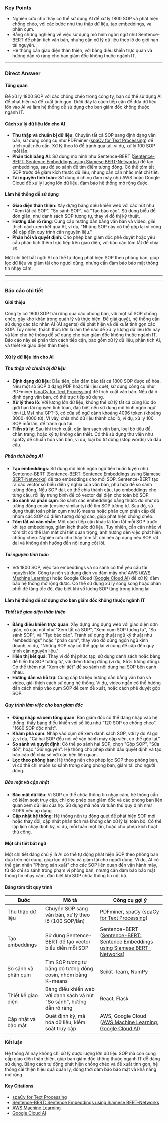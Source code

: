### Key Points

- Nghiên cứu cho thấy có thể sử dụng AI để xử lý 1800 SOP và phát hiện chồng chéo, với các bước như thu thập dữ liệu, tạo embeddings, và phân cụm.
- Bằng chứng nghiêng về việc sử dụng mô hình ngôn ngữ như Sentence-BERT để phân tích văn bản, nhưng cần xử lý dữ liệu theo lô do giới hạn tài nguyên.
- Hệ thống cần giao diện thân thiện, với bảng điều khiển trực quan và hướng dẫn rõ ràng cho ban giám đốc không thuộc ngành IT.

---

### Direct Answer

#### Tổng quan

Để xử lý 1800 SOP với các chồng chéo trong công ty, bạn có thể sử dụng AI để phát hiện và đề xuất tinh gọn. Dưới đây là cách tiếp cận để đưa dữ liệu lớn vào AI và làm hệ thống dễ sử dụng cho ban giám đốc không thuộc ngành IT.

#### Cách xử lý dữ liệu lớn cho AI

- **Thu thập và chuẩn bị dữ liệu**: Chuyển tất cả SOP sang định dạng văn bản, sử dụng công cụ như PDFminer ([spaCy for Text Processing](https://spacy.io/)) để trích xuất nếu cần. Xử lý theo lô để tránh quá tải, ví dụ, xử lý 100 SOP mỗi lần.
- **Phân tích bằng AI**: Sử dụng mô hình như Sentence-BERT ([Sentence-BERT: Sentence Embeddings using Siamese BERT-Networks](https://www.sbert.net/)) để tạo embeddings, sau đó so sánh để tìm điểm tương đồng. Có thể tóm tắt SOP trước để giảm kích thước dữ liệu, nhưng cần cân nhắc mất chi tiết.
- **Tài nguyên tính toán**: Sử dụng dịch vụ đám mây như AWS hoặc Google Cloud để xử lý lượng lớn dữ liệu, đảm bảo hệ thống mở rộng được.

#### Làm hệ thống dễ sử dụng

- **Giao diện thân thiện**: Xây dựng bảng điều khiển web với các nút như "Xem tất cả SOP", "So sánh SOP", và "Tạo báo cáo". Sử dụng biểu đồ đơn giản, như danh sách SOP tương tự, thay vì đồ thị kỹ thuật.
- **Hướng dẫn rõ ràng**: Cung cấp hướng dẫn bằng văn bản và video, giải thích cách xem kết quả AI, ví dụ, "Những SOP này có thể gộp lại vì cùng đề cập đến quy trình cân nguyên liệu."
- **Phản hồi và quyết định**: Cho phép ban giám đốc phê duyệt hoặc yêu cầu phân tích thêm trực tiếp trên giao diện, với báo cáo tóm tắt để chia sẻ.

Một chi tiết bất ngờ: AI có thể tự động phát hiện SOP theo phòng ban, giúp lọc dữ liệu và giảm tải cho người dùng, nhưng cần đảm bảo bảo mật thông tin nhạy cảm.

---

---

### Báo cáo chi tiết

#### Giới thiệu

Công ty có 1800 SOP trải rộng qua các phòng ban, với một số SOP chồng chéo, gây khó khăn trong quản lý và thực hiện. Để giải quyết, hệ thống cần sử dụng các tác nhân AI (AI agents) để phát hiện và đề xuất tinh gọn các SOP. Tuy nhiên, thách thức lớn là làm thế nào để xử lý lượng dữ liệu lớn này và làm cho hệ thống dễ sử dụng cho ban giám đốc không thuộc ngành IT. Báo cáo này sẽ phân tích cách tiếp cận, bao gồm xử lý dữ liệu, phân tích AI, và thiết kế giao diện thân thiện.

#### Xử lý dữ liệu lớn cho AI

##### Thu thập và chuẩn bị dữ liệu

- **Định dạng dữ liệu**: Đầu tiên, cần đảm bảo tất cả 1800 SOP được số hóa. Nếu một số SOP ở dạng PDF hoặc tài liệu quét, sử dụng công cụ như PDFminer ([spaCy for Text Processing](https://spacy.io/)) để trích xuất văn bản. Nếu đã ở định dạng văn bản, có thể trực tiếp sử dụng.
- **Xử lý theo lô**: Với lượng lớn dữ liệu, không thể xử lý tất cả cùng lúc do giới hạn tài nguyên tính toán, đặc biệt nếu sử dụng mô hình ngôn ngữ lớn (LLMs) như GPT-3, có cửa sổ ngữ cảnh khoảng 4096 token (khoảng 3000-4000 từ). Vì vậy, chia nhỏ dữ liệu thành các lô, ví dụ, xử lý 100 SOP mỗi lần, để tránh quá tải.
- **Tiền xử lý**: Sau khi trích xuất, cần làm sạch văn bản, loại bỏ tiêu đề, chân trang, hoặc ký tự không cần thiết. Có thể sử dụng thư viện như spaCy để chuẩn hóa văn bản, ví dụ, loại bỏ từ dừng (stop words) và dấu câu.

##### Phân tích bằng AI

- **Tạo embeddings**: Sử dụng mô hình ngôn ngữ tiền huấn luyện như Sentence-BERT ([Sentence-BERT: Sentence Embeddings using Siamese BERT-Networks](https://www.sbert.net/)) để tạo embeddings cho mỗi SOP. Sentence-BERT tạo ra các vector số biểu diễn ý nghĩa của văn bản, phù hợp để so sánh tương đồng. Nếu SOP dài, có thể chia thành câu, tạo embeddings cho từng câu, rồi lấy trung bình để có vector đại diện cho toàn bộ SOP.
- **So sánh và phân cụm**: So sánh các embeddings bằng thước đo như độ tương đồng cosin (cosine similarity) để tìm SOP tương tự. Sau đó, sử dụng thuật toán phân cụm như K-means hoặc phân cụm phân cấp để nhóm các SOP có điểm tương đồng cao, giúp phát hiện chồng chéo.
- **Tóm tắt và cân nhắc**: Một cách tiếp cận khác là tóm tắt mỗi SOP trước khi tạo embeddings, giảm kích thước dữ liệu. Tuy nhiên, cần cân nhắc vì tóm tắt có thể làm mất chi tiết quan trọng, ảnh hưởng đến việc phát hiện chồng chéo. Nghiên cứu cho thấy tóm tắt chỉ nên áp dụng nếu SOP rất dài và không ảnh hưởng đến nội dung cốt lõi.

##### Tài nguyên tính toán

- Với 1800 SOP, việc tạo embeddings và so sánh có thể yêu cầu tài nguyên lớn. Công ty nên sử dụng dịch vụ đám mây như AWS ([AWS Machine Learning](https://aws.amazon.com/machine-learning/)) hoặc Google Cloud ([Google Cloud AI](https://cloud.google.com/ai)) để xử lý, đảm bảo hệ thống mở rộng được. Có thể sử dụng xử lý song song hoặc phân phối để tăng tốc độ, đặc biệt khi số lượng SOP tăng trong tương lai.

#### Làm hệ thống dễ sử dụng cho ban giám đốc không thuộc ngành IT

##### Thiết kế giao diện thân thiện

- **Bảng điều khiển trực quan**: Xây dựng ứng dụng web với giao diện đơn giản, có các nút như "Xem tất cả SOP", "Xem cụm SOP tương tự", "So sánh SOP", và "Tạo báo cáo". Tránh sử dụng thuật ngữ kỹ thuật như "embeddings" hoặc "phân cụm", thay vào đó dùng ngôn ngữ kinh doanh, ví dụ, "Những SOP này có thể gộp lại vì cùng đề cập đến quy trình cân nguyên liệu."
- **Hiển thị kết quả**: Thay vì đồ thị phức tạp, sử dụng danh sách hoặc bảng để hiển thị SOP tương tự, với điểm tương đồng (ví dụ, 85% tương đồng). Có thể thêm nút "Xem chi tiết" để so sánh nội dung hai SOP bên cạnh nhau.
- **Hướng dẫn và hỗ trợ**: Cung cấp tài liệu hướng dẫn bằng văn bản và video, giải thích cách sử dụng hệ thống. Ví dụ, video ngắn có thể hướng dẫn cách nhấp vào cụm SOP để xem đề xuất, hoặc cách phê duyệt gộp SOP.

##### Quy trình làm việc cho ban giám đốc

- **Đăng nhập và xem tổng quan**: Ban giám đốc có thể đăng nhập vào hệ thống, thấy bảng điều khiển với số liệu như "120 SOP có chồng chéo", "1680 SOP độc nhất".
- **Khám phá cụm**: Nhấp vào cụm để xem danh sách SOP, với lý do AI gợi ý, ví dụ, "Cả hai SOP đều nói về vận hành máy dập viên, có thể gộp lại."
- **So sánh và quyết định**: Có thể so sánh hai SOP, chọn "Gộp SOP", "Sửa đổi", hoặc "Giữ nguyên". Hệ thống cho phép đánh dấu quyết định và tạo báo cáo để chia sẻ với các bên liên quan.
- **Lọc theo phòng ban**: Hệ thống nên cho phép lọc SOP theo phòng ban, vì có thể chỉ muốn so sánh trong cùng phòng ban, giảm tải cho người dùng.

##### Bảo mật và cập nhật

- **Bảo mật dữ liệu**: Vì SOP có thể chứa thông tin nhạy cảm, hệ thống cần có kiểm soát truy cập, chỉ cho phép ban giám đốc và các phòng ban liên quan xem dữ liệu của họ. Sử dụng mã hóa và tuân thủ quy định như GDPR nếu áp dụng.
- **Cập nhật hệ thống**: Hệ thống nên tự động quét để phát hiện SOP mới hoặc thay đổi, cập nhật phân tích mà không cần xử lý lại toàn bộ. Có thể lập lịch chạy định kỳ, ví dụ, mỗi tuần một lần, hoặc cho phép kích hoạt thủ công.

#### Một chi tiết bất ngờ

Một chi tiết đáng chú ý là AI có thể tự động phát hiện SOP theo phòng ban dựa trên nội dung, giúp lọc dữ liệu và giảm tải cho người dùng. Ví dụ, AI có thể gán nhãn "Phòng sản xuất" cho các SOP liên quan đến vận hành máy, từ đó chỉ so sánh trong phạm vi phòng ban, nhưng cần đảm bảo bảo mật thông tin nhạy cảm, đặc biệt khi SOP chứa thông tin nội bộ.

#### Bảng tóm tắt quy trình

| **Bước**            | **Mô tả**                                                             | **Công cụ gợi ý**                                                                                                                    |
| ------------------- | --------------------------------------------------------------------- | ------------------------------------------------------------------------------------------------------------------------------------ |
| Thu thập dữ liệu    | Chuyển SOP sang văn bản, xử lý theo lô (100 SOP/lần)                  | PDFminer, spaCy ([spaCy for Text Processing](https://spacy.io/))                                                                     |
| Tạo embeddings      | Sử dụng Sentence-BERT để tạo vector biểu diễn mỗi SOP                 | Sentence-BERT ([Sentence-BERT: Sentence Embeddings using Siamese BERT-Networks](https://www.sbert.net/))                             |
| So sánh và phân cụm | Tìm SOP tương tự bằng độ tương đồng cosin, nhóm bằng K-means          | Scikit-learn, NumPy                                                                                                                  |
| Thiết kế giao diện  | Bảng điều khiển web với danh sách và nút "So sánh", hướng dẫn rõ ràng | React, Flask                                                                                                                         |
| Cập nhật và bảo mật | Quét định kỳ, mã hóa dữ liệu, kiểm soát truy cập                      | AWS, Google Cloud ([AWS Machine Learning](https://aws.amazon.com/machine-learning/), [Google Cloud AI](https://cloud.google.com/ai)) |

#### Kết luận

Hệ thống AI này không chỉ xử lý được lượng lớn dữ liệu SOP mà còn cung cấp giao diện thân thiện, giúp ban giám đốc không thuộc ngành IT dễ dàng sử dụng. Bằng cách tự động phát hiện chồng chéo và đề xuất tinh gọn, hệ thống cải thiện hiệu quả quản lý, đồng thời đảm bảo bảo mật và khả năng mở rộng.

#### Key Citations

- [spaCy for Text Processing](https://spacy.io/)
- [Sentence-BERT: Sentence Embeddings using Siamese BERT-Networks](https://www.sbert.net/)
- [AWS Machine Learning](https://aws.amazon.com/machine-learning/)
- [Google Cloud AI](https://cloud.google.com/ai)
